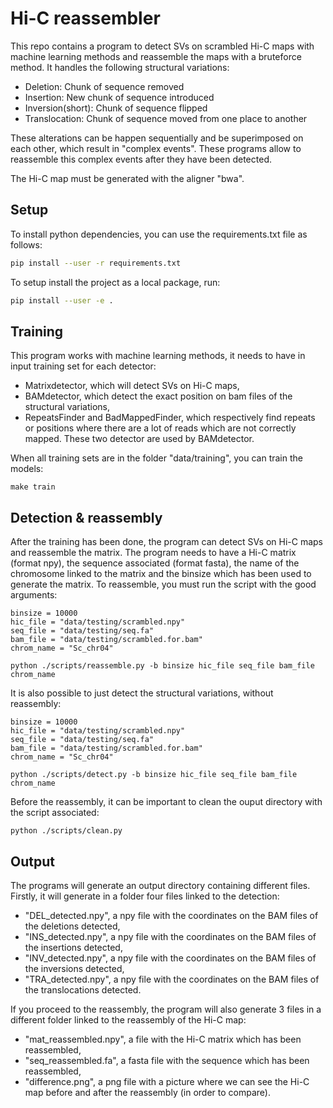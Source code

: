 # Hi-C reassembler

This repo contains a program to detect SVs on scrambled Hi-C maps with machine learning methods and reassemble the maps with a bruteforce method. It handles the following structural variations:

* Deletion: Chunk of sequence removed
* Insertion: New chunk of sequence introduced
* Inversion(short): Chunk of sequence flipped
* Translocation: Chunk of sequence moved from one place to another

These alterations can be happen sequentially and be superimposed on each other, which result in "complex events". These programs allow to reassemble this complex events after they have been detected.

The Hi-C map must be generated with the aligner "bwa".

## Setup

To install python dependencies, you can use the requirements.txt file as follows:

```bash
pip install --user -r requirements.txt
```

To setup install the project as a local package, run:

```bash
pip install --user -e .
```

## Training

This program works with machine learning methods, it needs to have in input training set for each detector:

* Matrixdetector, which will detect SVs on Hi-C maps,
* BAMdetector, which detect the exact position on bam files of the structural variations,
* RepeatsFinder and BadMappedFinder, which respectively find repeats or positions where there are a lot of reads which are not correctly mapped. These two detector are used by BAMdetector.

When all training sets are in the folder "data/training", you can train the models:

```train
make train
```

## Detection & reassembly

After the training has been done, the program can detect SVs on Hi-C maps and reassemble the matrix. The program needs to have a Hi-C matrix (format npy), the sequence associated (format fasta), the name of the chromosome linked to the matrix and the binsize which has been used to generate the matrix. To reassemble, you must run the script with the good arguments:

```reassembler
binsize = 10000
hic_file = "data/testing/scrambled.npy"
seq_file = "data/testing/seq.fa"
bam_file = "data/testing/scrambled.for.bam"
chrom_name = "Sc_chr04"

python ./scripts/reassemble.py -b binsize hic_file seq_file bam_file chrom_name
```

It is also possible to just detect the structural variations, without reassembly:

```detection
binsize = 10000
hic_file = "data/testing/scrambled.npy"
seq_file = "data/testing/seq.fa"
bam_file = "data/testing/scrambled.for.bam"
chrom_name = "Sc_chr04"

python ./scripts/detect.py -b binsize hic_file seq_file bam_file chrom_name
```

Before the reassembly, it can be important to clean the ouput directory with the script associated:

```clean
python ./scripts/clean.py
```

## Output

The programs will generate an output directory containing different files. Firstly, it will generate in a folder four files linked to the detection:

* "DEL_detected.npy", a npy file with the coordinates on the BAM files of the deletions detected, 
* "INS_detected.npy", a npy file with the coordinates on the BAM files of the insertions detected, 
* "INV_detected.npy", a npy file with the coordinates on the BAM files of the inversions detected,
* "TRA_detected.npy", a npy file with the coordinates on the BAM files of the translocations detected.  

If you proceed to the reassembly, the program will also generate 3 files in a different folder linked to the reassembly of the Hi-C map:

* "mat_reassembled.npy", a file with the Hi-C matrix which has been reassembled,
* "seq_reassembled.fa", a fasta file with the sequence which has been reassembled,
* "difference.png", a png file with a picture where we can see the Hi-C map before and after the reassembly (in order to compare).